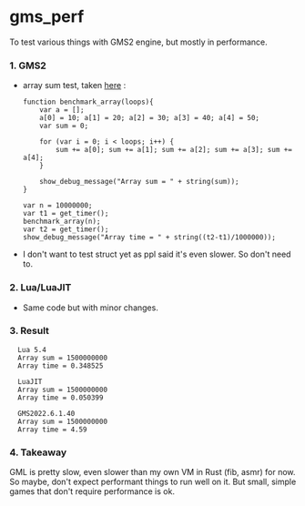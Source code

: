 # gms_perf
To test various things with GMS2 engine, but mostly in performance.

### 1. GMS2
- array sum test, taken [here](https://forum.yoyogames.com/index.php?threads/performance-testing-including-structs.78343/) :

      function benchmark_array(loops){
          var a = [];
          a[0] = 10; a[1] = 20; a[2] = 30; a[3] = 40; a[4] = 50;
          var sum = 0;

          for (var i = 0; i < loops; i++) {
              sum += a[0]; sum += a[1]; sum += a[2]; sum += a[3]; sum += a[4];
          }

          show_debug_message("Array sum = " + string(sum));
      }
      
      var n = 10000000;
      var t1 = get_timer();
      benchmark_array(n);
      var t2 = get_timer();
      show_debug_message("Array time = " + string((t2-t1)/1000000));
      
- I don't want to test struct yet as ppl said it's even slower. So don't need to. 


### 2. Lua/LuaJIT
- Same code but with minor changes.


### 3. Result 

      Lua 5.4
      Array sum = 1500000000
      Array time = 0.348525

      LuaJIT
      Array sum = 1500000000
      Array time = 0.050399
 
      GMS2022.6.1.40
      Array sum = 1500000000
      Array time = 4.59
 
 
 ### 4. Takeaway
 GML is pretty slow, even slower than my own VM in Rust (fib, asmr) for now. So maybe, don't expect performant things to run well on it. But small, simple games that don't require performance is ok.

